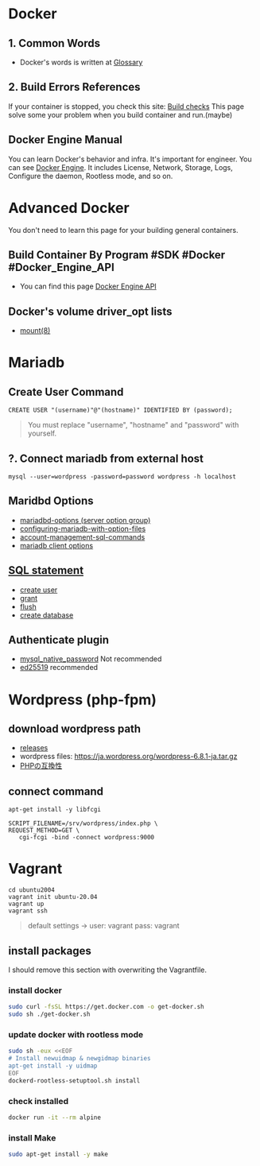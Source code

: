 

 # Docker
 ## 1. Common Words
 * Docker's words is written at [Glossary](https://docs.docker.com/reference/glossary/)

 ## 2. Build Errors References
 If your container is stopped, you check this site: [Build checks](https://docs.docker.com/reference/build-checks/)
 This page solve some your problem when you build container and run.(maybe)

 ## Docker Engine Manual
 You can learn Docker's behavior and infra.
 It's important for engineer.
 You can see [Docker Engine](https://docs.docker.com/engine/).
 It includes License, Network, Storage, Logs, Configure the daemon, Rootless mode, and so on.

 # Advanced Docker
 You don't need to learn this page for your building general containers.

 ## Build Container By Program #SDK #Docker #Docker_Engine_API
 * You can find this page [Docker Engine API](https://docs.docker.com/reference/api/engine/)

 ## Docker's volume driver_opt lists
 * [mount(8)](https://man7.org/linux/man-pages/man8/mount.8.html)

# Mariadb
 ## Create User Command
 ```
 CREATE USER "(username)"@"(hostname)" IDENTIFIED BY (password);
 ```
 > You must replace "username", "hostname" and "password" with yourself.

 ## ?. Connect mariadb from external host
 ```
 mysql --user=wordpress -password=password wordpress -h localhost
 ```

 ## Maridbd Options
 * [mariadbd-options (server option group)](https://mariadb.com/kb/en/mariadbd-options/)
 * [configuring-mariadb-with-option-files](https://mariadb.com/kb/en/configuring-mariadb-with-option-files/)
 * [account-management-sql-commands](https://mariadb.com/kb/en/account-management-sql-commands/)
 * [mariadb client options](https://mariadb.com/kb/en/mariadb-command-line-client/)

 ## [SQL statement](https://mariadb.com/kb/en/sql-statements/)
 * [create user](https://mariadb.com/kb/en/create-user/)
 * [grant](https://mariadb.com/kb/en/grant/)
 * [flush](https://mariadb.com/kb/en/flush/)
 * [create database](https://mariadb.com/kb/en/create-database/)

 ## Authenticate plugin
 * [mysql_native_password](https://mariadb.com/kb/en/authentication-plugin-mysql_native_password/) Not recommended
 * [ed25519](https://mariadb.com/kb/en/authentication-plugin-ed25519/) recommended

 # Wordpress (php-fpm)

 ## download wordpress path
 * [releases](https://ja.wordpress.org/download/releases/)
 * wordpress files: https://ja.wordpress.org/wordpress-6.8.1-ja.tar.gz
 * [PHPの互換性](https://ja.wordpress.org/team/handbook/core/references/php-compatibility-and-wordpress-versions/)

 ## connect command
 ```
 apt-get install -y libfcgi
 ```
 ```
 SCRIPT_FILENAME=/srv/wordpress/index.php \
 REQUEST_METHOD=GET \
	cgi-fcgi -bind -connect wordpress:9000
 ```

 # Vagrant
 ```
 cd ubuntu2004
 vagrant init ubuntu-20.04
 vagrant up
 vagrant ssh
 ```
 > default settings -> user: vagrant pass: vagrant

 ## install packages
 I should remove this section with overwriting the Vagrantfile.

 ### install docker
 ```sh
 sudo curl -fsSL https://get.docker.com -o get-docker.sh
 sudo sh ./get-docker.sh
 ```

 ### update docker with rootless mode
 ```sh
 sudo sh -eux <<EOF
 # Install newuidmap & newgidmap binaries
 apt-get install -y uidmap
 EOF
 dockerd-rootless-setuptool.sh install
 ```

 ### check installed
 ```sh
 docker run -it --rm alpine
 ```

 ### install Make
 ```sh
 sudo apt-get install -y make
 ```
